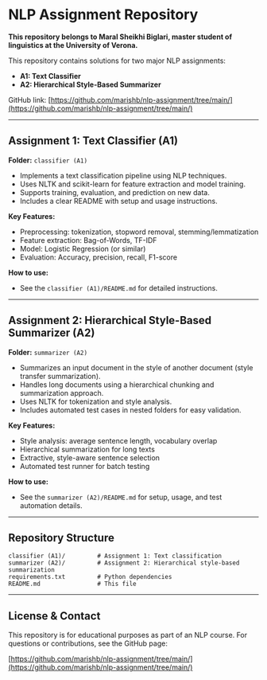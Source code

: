 # NLP Assignment Repository

**This repository belongs to Maral Sheikhi Biglari, master student of linguistics at the University of Verona.**

This repository contains solutions for two major NLP assignments:

- **A1: Text Classifier**
- **A2: Hierarchical Style-Based Summarizer**

GitHub link: [https://github.com/marishb/nlp-assignment/tree/main/](https://github.com/marishb/nlp-assignment/tree/main/)

---

## Assignment 1: Text Classifier (A1)

**Folder:** `classifier (A1)`

- Implements a text classification pipeline using NLP techniques.
- Uses NLTK and scikit-learn for feature extraction and model training.
- Supports training, evaluation, and prediction on new data.
- Includes a clear README with setup and usage instructions.

**Key Features:**
- Preprocessing: tokenization, stopword removal, stemming/lemmatization
- Feature extraction: Bag-of-Words, TF-IDF
- Model: Logistic Regression (or similar)
- Evaluation: Accuracy, precision, recall, F1-score

**How to use:**
- See the `classifier (A1)/README.md` for detailed instructions.

---

## Assignment 2: Hierarchical Style-Based Summarizer (A2)

**Folder:** `summarizer (A2)`

- Summarizes an input document in the style of another document (style transfer summarization).
- Handles long documents using a hierarchical chunking and summarization approach.
- Uses NLTK for tokenization and style analysis.
- Includes automated test cases in nested folders for easy validation.

**Key Features:**
- Style analysis: average sentence length, vocabulary overlap
- Hierarchical summarization for long texts
- Extractive, style-aware sentence selection
- Automated test runner for batch testing

**How to use:**
- See the `summarizer (A2)/README.md` for setup, usage, and test automation details.

---

## Repository Structure

```
classifier (A1)/         # Assignment 1: Text classification
summarizer (A2)/         # Assignment 2: Hierarchical style-based summarization
requirements.txt         # Python dependencies
README.md                # This file
```

---

## License & Contact

This repository is for educational purposes as part of an NLP course. For questions or contributions, see the GitHub page:

[https://github.com/marishb/nlp-assignment/tree/main/](https://github.com/marishb/nlp-assignment/tree/main/) 